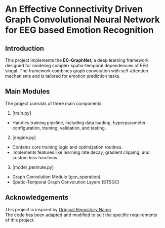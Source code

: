 # An Effective Connectivity Driven Graph Convolutional Neural Network for EEG based Emotion Recognition

## Introduction 
This project implements the **EC-GraphNet**, a deep learning framework designed for modeling complex spatio-temporal dependencies of EEG singal. The framework combines graph convolution with self-attention mechanisms and is tailored for emotion prediction tasks.

## Main Modules
The project consists of three main components:
1. [train.py]
  - Handles training pipeline, including data loading, hyperparameter configuration, training, validation, and testing.
2. [engine.py]
  - Contains core training logic and optimization routines.
  - Implements features like learning rate decay, gradient clipping, and custom loss functions.
3. [model_permute.py]
  - Graph Convolution Module (gcn_operation)
  - Spatio-Temporal Graph Convolution Layers (STSGC)


## Acknowledgements

This project is inspired by [Original Repository Name](https://github.com/username/repository).  
The code has been adapted and modified to suit the specific requirements of this project.
